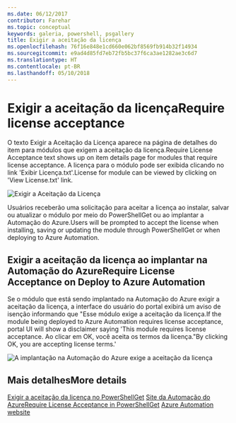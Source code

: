 ```yaml
---
ms.date: 06/12/2017
contributor: Farehar
ms.topic: conceptual
keywords: galeria, powershell, psgallery
title: Exigir a aceitação da licença
ms.openlocfilehash: 76f16e848e1cd660e062bf8569fb914b32f14934
ms.sourcegitcommit: e9ad4d85fd7eb72fb5bc37f6ca3ae1282ae3c6d7
ms.translationtype: HT
ms.contentlocale: pt-BR
ms.lasthandoff: 05/10/2018
---
```

# <a name="require-license-acceptance"></a><span data-ttu-id="fabff-103">Exigir a aceitação da licença</span><span class="sxs-lookup"><span data-stu-id="fabff-103">Require license acceptance</span></span>

<span data-ttu-id="fabff-104">O texto Exigir a Aceitação da Licença aparece na página de detalhes do item para módulos que exigem a aceitação da licença.</span><span class="sxs-lookup"><span data-stu-id="fabff-104">Require License Acceptance text shows up on item details page for modules that require license acceptance.</span></span> <span data-ttu-id="fabff-105">A licença para o módulo pode ser exibida clicando no link 'Exibir Licença.txt'.</span><span class="sxs-lookup"><span data-stu-id="fabff-105">License for module can be viewed by clicking on 'View License.txt' link.</span></span>

![Exigir a Aceitação da Licença](../../Images/RequireLicenseAcceptance.png)

<span data-ttu-id="fabff-107">Usuários receberão uma solicitação para aceitar a licença ao instalar, salvar ou atualizar o módulo por meio do PowerShellGet ou ao implantar a Automação do Azure.</span><span class="sxs-lookup"><span data-stu-id="fabff-107">Users will be prompted to accept the license when installing, saving or updating the module through PowerShellGet or when deploying to Azure Automation.</span></span>

## <a name="require-license-acceptance-on-deploy-to-azure-automation"></a><span data-ttu-id="fabff-108">Exigir a aceitação da licença ao implantar na Automação do Azure</span><span class="sxs-lookup"><span data-stu-id="fabff-108">Require License Acceptance on Deploy to Azure Automation</span></span>

<span data-ttu-id="fabff-109">Se o módulo que está sendo implantado na Automação do Azure exigir a aceitação da licença, a interface do usuário do portal exibirá um aviso de isenção informando que "Esse módulo exige a aceitação da licença.</span><span class="sxs-lookup"><span data-stu-id="fabff-109">If the module being deployed to Azure Automation requires license acceptance, portal UI will show a disclaimer saying 'This module requires license acceptance.</span></span> <span data-ttu-id="fabff-110">Ao clicar em OK, você aceita os termos da licença."</span><span class="sxs-lookup"><span data-stu-id="fabff-110">By clicking OK, you are accepting license terms.'</span></span>

![A implantação na Automação do Azure exige a aceitação da licença](../../Images/DeployToAzureAutomationRequireLicenseAcceptanceDisclaimer.png)

## <a name="more-details"></a><span data-ttu-id="fabff-112">Mais detalhes</span><span class="sxs-lookup"><span data-stu-id="fabff-112">More details</span></span>

<span data-ttu-id="fabff-113">[Exigir a aceitação da licença no PowerShellGet](../../concepts/module-license-acceptance.md)
[Site da Automação do Azure](/azure/automation)</span><span class="sxs-lookup"><span data-stu-id="fabff-113">[Require License Acceptance in PowerShellGet](../../concepts/module-license-acceptance.md)
[Azure Automation website](/azure/automation)</span></span>